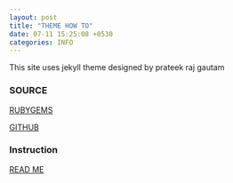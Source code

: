 ```yaml
---
layout: post
title: "THEME HOW TO"
date: 07-11 15:25:08 +0530
categories: INFO
---
```


This site uses jekyll theme designed by prateek raj gautam  

###  SOURCE  
[RUBYGEMS](https://rubygems.org/gems/ieee-students-branch-jekyll-theme)

[GITHUB](https://github.com/mgeekin/ieee-students-branch-jekyll-theme)

###  Instruction  
[READ ME](https://mgeekin.github.io/ieee-students-branch-jekyll-theme/)

